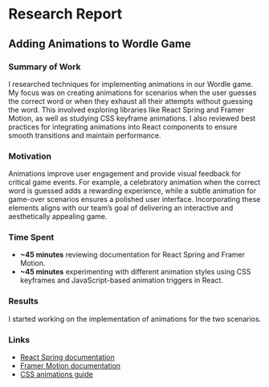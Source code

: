 # Research Report

## Adding Animations to Wordle Game

### Summary of Work  
I researched techniques for implementing animations in our Wordle game. My focus was on creating animations for scenarios when the user guesses the correct word or when they exhaust all their attempts 
without guessing the word. This involved exploring libraries like React Spring and Framer Motion, as well as studying CSS keyframe animations. I also reviewed best practices for integrating animations 
into React components to ensure smooth transitions and maintain performance.

### Motivation  
Animations improve user engagement and provide visual feedback for critical game events. For example, a celebratory animation when the correct word is guessed adds a rewarding experience, while a 
subtle animation for game-over scenarios ensures a polished user interface. Incorporating these elements aligns with our team’s goal of delivering an interactive and aesthetically appealing game.

### Time Spent  
- **~45 minutes** reviewing documentation for React Spring and Framer Motion. 
- **~45 minutes** experimenting with different animation styles using CSS keyframes and JavaScript-based animation triggers in React.

### Results  
I started working on the implementation of animations for the two scenarios.

### Links  
- [React Spring documentation](https://www.react-spring.dev/) 
- [Framer Motion documentation](https://www.framer.com/motion/) 
- [CSS animations guide](https://developer.mozilla.org/en-US/docs/Web/CSS/CSS_Animations/Using_CSS_animations) 
